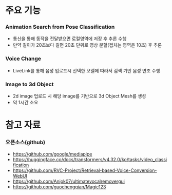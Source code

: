 # 주요 기능
### Animation Search from Pose Classification
- 통신을 통해 동작을 전달받으면 로컬영역에 저장 후 추론 수행
- 만약 길이가 20초보다 길면 20초 단위로 영상 분할(겹치는 영역은 10초) 후 추론

### Voice Change
- LiveLink를 통해 음성 업로드시 선택한 모델에 따라서 검색 기반 음성 변조 수행

### Image to 3d Object
- 2d image 업로드 시 해당 image를 기반으로 3d Object Mesh를 생성
- 약 1시간 소요

# 참고 자료
### 오픈소스(github)
- https://github.com/google/mediapipe
- https://huggingface.co/docs/transformers/v4.32.0/ko/tasks/video_classification
- https://github.com/RVC-Project/Retrieval-based-Voice-Conversion-WebUI
- https://github.com/Anjok07/ultimatevocalremovergui
- https://github.com/guochengqian/Magic123
